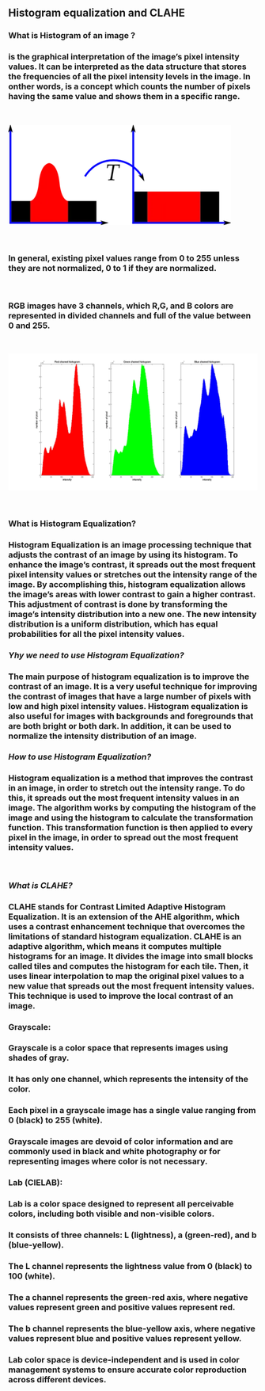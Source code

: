 ## Histogram equalization and CLAHE

### What is Histogram of an image ? 
### is the graphical interpretation of the image’s pixel intensity values. It can be interpreted as the data structure that stores the frequencies of all the pixel intensity levels in the image. In onther words, is a concept which counts the number of pixels having the same value and shows them in a specific range.

<br />

![1](images/1.webp)

<br />

### In general, existing pixel values range from 0 to 255 unless they are not normalized, 0 to 1 if they are normalized.

<br />

### RGB images have 3 channels, which R,G, and B colors are represented in divided channels and full of the value between 0 and 255.

<br />


![2](images/2.webp)

<br />

### __What is Histogram Equalization?__
### Histogram Equalization is an image processing technique that adjusts the contrast of an image by using its histogram. To enhance the image’s contrast, it spreads out the most frequent pixel intensity values or stretches out the intensity range of the image. By accomplishing this, histogram equalization allows the image’s areas with lower contrast to gain a higher contrast. This adjustment of contrast is done by transforming the image’s intensity distribution into a new one. The new intensity distribution is a uniform distribution, which has equal probabilities for all the pixel intensity values.


### ___Yhy we need to use Histogram Equalization?___
### The main purpose of histogram equalization is to improve the contrast of an image. It is a very useful technique for improving the contrast of images that have a large number of pixels with low and high pixel intensity values. Histogram equalization is also useful for images with backgrounds and foregrounds that are both bright or both dark. In addition, it can be used to normalize the intensity distribution of an image.


### ___How to use Histogram Equalization?___
### Histogram equalization is a method that improves the contrast in an image, in order to stretch out the intensity range. To do this, it spreads out the most frequent intensity values in an image. The algorithm works by computing the histogram of the image and using the histogram to calculate the transformation function. This transformation function is then applied to every pixel in the image, in order to spread out the most frequent intensity values.


<br />

### ___What is CLAHE?___
### CLAHE stands for Contrast Limited Adaptive Histogram Equalization. It is an extension of the AHE algorithm, which uses a contrast enhancement technique that overcomes the limitations of standard histogram equalization. CLAHE is an adaptive algorithm, which means it computes multiple histograms for an image. It divides the image into small blocks called tiles and computes the histogram for each tile. Then, it uses linear interpolation to map the original pixel values to a new value that spreads out the most frequent intensity values. This technique is used to improve the local contrast of an image.



###  Grayscale:

### Grayscale is a color space that represents images using shades of gray.
### It has only one channel, which represents the intensity of the color.
### Each pixel in a grayscale image has a single value ranging from 0 (black) to 255 (white).
### Grayscale images are devoid of color information and are commonly used in black and white photography or for representing images where color is not necessary.


### Lab (CIELAB):
### Lab is a color space designed to represent all perceivable colors, including both visible and non-visible colors.
### It consists of three channels: L (lightness), a (green-red), and b (blue-yellow).
### The L channel represents the lightness value from 0 (black) to 100 (white).
### The a channel represents the green-red axis, where negative values represent green and positive values represent red.
### The b channel represents the blue-yellow axis, where negative values represent blue and positive values represent yellow.
### Lab color space is device-independent and is used in color management systems to ensure accurate color reproduction across different devices.